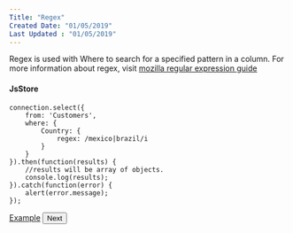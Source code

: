 ```yaml
---
Title: "Regex"
Created Date: "01/05/2019"
Last Updated : "01/05/2019"
---
```


Regex is used with Where to search for a specified pattern in a column. For more information about regex, visit [mozilla regular expression guide](https://developer.mozilla.org/en-US/docs/Web/JavaScript/Guide/Regular_Expressions)

#### JsStore

```
connection.select({
    from: 'Customers',
    where: {
        Country: {
            regex: /mexico|brazil/i
        }
    }
}).then(function(results) {
    //results will be array of objects.
    console.log(results);
}).catch(function(error) {
    alert(error.message);
});
```

<p class="margin-top-40px center-align">
    <a class="btn info" target="_blank" href="https://ujjwalguptaofficial.github.io/idbstudio/?db=Demo&query=select(%7B%0A%20%20%20%20from%3A%20'Customers'%2C%0A%20%20%20%20where%3A%20%7B%0A%20%20%20%20%20%20%20%20country%3A%20%7B%0A%20%20%20%20%20%20%20%20%20%20%20%20regex%3A%20%2Fmexico%7Cbrazil%2Fi%0A%20%20%20%20%20%20%20%20%7D%0A%20%20%20%20%7D%0A%7D)">Example</a>
    <button class="btn info btnNext">Next</button>
</p>
